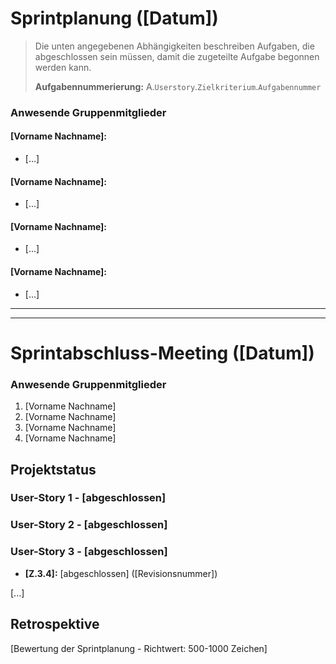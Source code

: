 ﻿# Sprintplanung ([Datum])

> Die unten angegebenen Abhängigkeiten beschreiben Aufgaben, die
> abgeschlossen sein müssen, damit die zugeteilte Aufgabe begonnen
> werden kann.
> 
> **Aufgabennummerierung:**   A.`Userstory`.`Zielkriterium`.`Aufgabennummer`


### Anwesende Gruppenmitglieder 
#### [Vorname Nachname]:
* [...]
#### [Vorname Nachname]:
* [...]
#### [Vorname Nachname]:
* [...]
#### [Vorname Nachname]:
* [...]


***

***

# Sprintabschluss-Meeting  ([Datum])
### Anwesende Gruppenmitglieder 
 1. [Vorname Nachname]
 2. [Vorname Nachname]
 3. [Vorname Nachname]
 4. [Vorname Nachname]

## Projektstatus
### User-Story 1 - [abgeschlossen]
### User-Story 2 - [abgeschlossen]
### User-Story 3 - [abgeschlossen]
* **[Z.3.4]:** [abgeschlossen] ([Revisionsnummer])

[...]
## Retrospektive
[Bewertung der Sprintplanung - Richtwert: 500-1000 Zeichen]